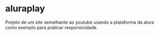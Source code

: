 # aluraplay
Projeto de um site semelhante ao youtube usando a plataforma da alura como exemplo para praticar responsividade.
